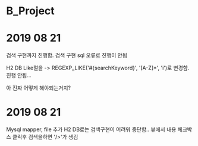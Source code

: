 # B_Project

# 2019 08 21 
검색 구현까지 진행함.
검색 구현 sql 오류로 진행이 안됨

H2 DB Like절을 -> REGEXP_LIKE('#{searchKeyword}', '[A-Z]*', 'i')로 변경함.
진행 안됨...

아 진짜 어떻게 해야되는거지?

# 2019 08 21
Mysql mapper, file 추가
H2 DB로는 검색구현이 어려워 중단함..
뷰에서 내용 체크박스 클릭후 검색을하면 '/>'가 생김
